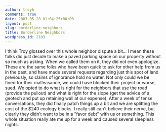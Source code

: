 ```yaml
---
author: troyh
comments: true
date: 2003-05-28 01:04:25+00:00
layout: post
slug: borderline-neighbors
title: Borderline Neighbors
wordpress_id: 2103
---
```


I think Troy glossed over this whole neighbor dispute a bit...  I mean these folks did just decide to make a paved parking space on our property without so much as asking.  When we called them on it, they did not even apologize.  These are the same folks who have been quick to ask for other help from us in the past, and have made several requests regarding just this spot of land previously, so claims of ignorance hold no water.  Not only could we be fined for their malfeasance, we could have blocked their project or worse, sued.  We opted to do what is right for the neighbors that use the road (provide the pullout) and what is right for the slope (get the advice of a geotech and put up retaining wall at our expense).  After a week of tense conversations, they did finally patch things up a bit and we are splitting the cost of the $240 ecology blocks.  I really still can't believe their nerve, but clearly they didn't want to be in a "favor debt" with us or something.  This whole situation really ate me up for a week and caused several sleepless nights.
